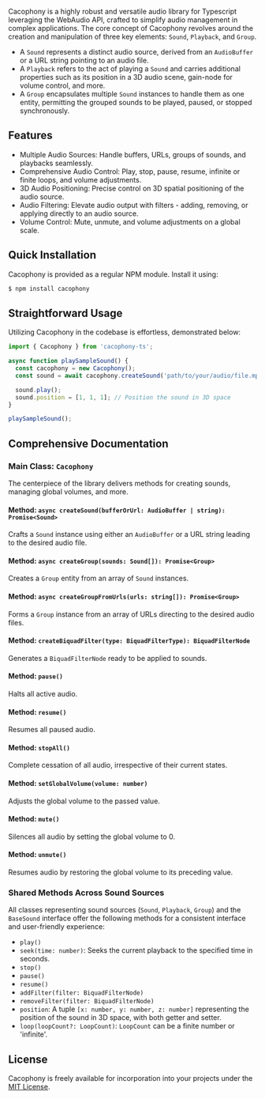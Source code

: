 Cacophony is a highly robust and versatile audio library for Typescript leveraging the WebAudio API, crafted to simplify audio management in complex applications. The core concept of Cacophony revolves around the creation and manipulation of three key elements: `Sound`, `Playback`, and `Group`.

- A `Sound` represents a distinct audio source, derived from an `AudioBuffer` or a URL string pointing to an audio file.
- A `Playback` refers to the act of playing a `Sound` and carries additional properties such as its position in a 3D audio scene, gain-node for volume control, and more.
- A `Group` encapsulates multiple `Sound` instances to handle them as one entity, permitting the grouped sounds to be played, paused, or stopped synchronously.

## Features

- Multiple Audio Sources: Handle buffers, URLs, groups of sounds, and playbacks seamlessly.
- Comprehensive Audio Control: Play, stop, pause, resume, infinite or finite loops, and volume adjustments.
- 3D Audio Positioning: Precise control on 3D spatial positioning of the audio source.
- Audio Filtering: Elevate audio output with filters - adding, removing, or applying directly to an audio source.
- Volume Control: Mute, unmute, and volume adjustments on a global scale.

## Quick Installation

Cacophony is provided as a regular NPM module. Install it using:

```bash
$ npm install cacophony
```

## Straightforward Usage

Utilizing Cacophony in the codebase is effortless, demonstrated below:

```typescript
import { Cacophony } from 'cacophony-ts';

async function playSampleSound() {
  const cacophony = new Cacophony();
  const sound = await cacophony.createSound('path/to/your/audio/file.mp3');

  sound.play();
  sound.position = [1, 1, 1]; // Position the sound in 3D space
}

playSampleSound();
```

## Comprehensive Documentation

### Main Class: `Cacophony`

The centerpiece of the library delivers methods for creating sounds, managing global volumes, and more.

#### Method: `async createSound(bufferOrUrl: AudioBuffer | string): Promise<Sound>`

Crafts a `Sound` instance using either an `AudioBuffer` or a URL string leading to the desired audio file.

#### Method: `async createGroup(sounds: Sound[]): Promise<Group>`

Creates a `Group` entity from an array of `Sound` instances.

#### Method: `async createGroupFromUrls(urls: string[]): Promise<Group>`

Forms a `Group` instance from an array of URLs directing to the desired audio files.

#### Method: `createBiquadFilter(type: BiquadFilterType): BiquadFilterNode`

Generates a `BiquadFilterNode` ready to be applied to sounds.

#### Method: `pause()`

Halts all active audio.

#### Method: `resume()`

Resumes all paused audio.

#### Method: `stopAll()`

Complete cessation of all audio, irrespective of their current states.

#### Method: `setGlobalVolume(volume: number)`

Adjusts the global volume to the passed value.

#### Method: `mute()`

Silences all audio by setting the global volume to 0.

#### Method: `unmute()`

Resumes audio by restoring the global volume to its preceding value.

### Shared Methods Across Sound Sources

All classes representing sound sources (`Sound`, `Playback`, `Group`) and the `BaseSound` interface offer the following methods for a consistent interface and user-friendly experience:

- `play()`
- `seek(time: number)`: Seeks the current playback to the specified time in seconds.
- `stop()`
- `pause()`
- `resume()`
- `addFilter(filter: BiquadFilterNode)`
- `removeFilter(filter: BiquadFilterNode)`
- `position`: A tuple `[x: number, y: number, z: number]` representing the position of the sound in 3D space, with both getter and setter.
- `loop(loopCount?: LoopCount)`: `LoopCount` can be a finite number or 'infinite'.

## License

Cacophony is freely available for incorporation into your projects under the [MIT License](LICENSE.txt).
